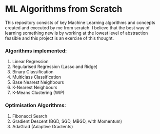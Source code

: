 # ML Algorithms from Scratch

This repository consists of key Machine Learning algorithms and concepts created and executed by me from scratch. I believe that the best way of learning something new is by working at the lowest level of abstraction feasible and this project is an exercise of this thought.

### Algorithms implemented:

1) Linear Regression 
2) Regularised Regression (Lasso and Ridge)
3) Binary Classification
4) Multiclass Classification
5) Base Nearest Neighbours
6) K-Nearest Neighbours
7) K-Means Clustering (WIP)

### Optimisation Algorithms:

1) Fibonacci Search
2) Gradient Descent (BGD, SGD, MBGD, with Momentum)
3) AdaGrad (Adaptive Gradients)

